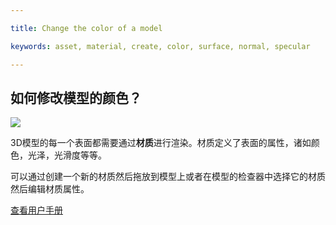 ---
title: Change the color of a model
keywords: asset, material, create, color, surface, normal, specular
---

## 如何修改模型的颜色？

<img src="https://s3-eu-west-1.amazonaws.com/static.playcanvas.com/instructions/change_material.gif"/>

3D模型的每一个表面都需要通过**材质**进行渲染。材质定义了表面的属性，诸如颜色，光泽，光滑度等等。

可以通过创建一个新的材质然后拖放到模型上或者在模型的检查器中选择它的材质然后编辑材质属性。

<a class="docs" href="http://developer.playcanvas.com/en/user-manual/assets/materials/" target="_blank">查看用户手册</a>

